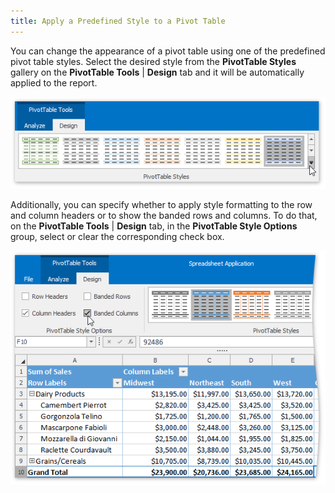 ```yaml
---
title: Apply a Predefined Style to a Pivot Table
---
```

You can change the appearance of a pivot table using one of the predefined pivot table styles. Select the desired style from the **PivotTable Styles** gallery on the **PivotTable Tools** | **Design** tab and it will be automatically applied to the report.

![Spreadsheet_PivotTable_StyleGallery](../../../images/Img126484.png)

Additionally, you can specify whether to apply style formatting to the row and column headers or to show the banded rows and columns. To do that, on the **PivotTable Tools** | **Design** tab, in the **PivotTable Style Options** group, select or clear the corresponding check box.

![Spreadsheet_PivotTable_TableStyleOptions](../../../images/Img126500.png)
